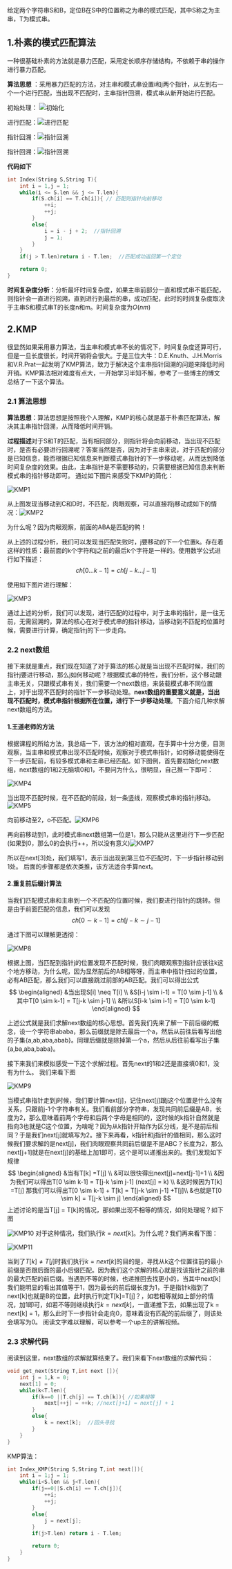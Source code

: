 给定两个字符串S和B，定位B在S中的位置称之为串的模式匹配，其中S称之为主串，T为模式串。
## 1.朴素的模式匹配算法
一种很基础朴素的方法就是暴力匹配，采用定长顺序存储结构，不依赖于串的操作进行暴力匹配。

**算法思想** ：采用暴力匹配的方法，对主串和模式串设置i和j两个指针，从左到右一个一个进行匹配，当出现不匹配时，主串指针回溯，模式串从新开始进行匹配。


初始处理：  ![初始化](https://rachelnotebook.oss-cn-shenzhen.aliyuncs.com/docs/Foundation/imgs/%E6%95%B0%E6%8D%AE%E7%BB%93%E6%9E%84/%E7%AE%97%E6%B3%95/%E7%AE%97%E6%B3%95%E9%83%A8%E5%88%86/%E5%AD%97%E7%AC%A6%E4%B8%B2%E6%9C%B4%E7%B4%A01.png)


进行匹配：![进行匹配](https://rachelnotebook.oss-cn-shenzhen.aliyuncs.com/docs/Foundation/imgs/%E6%95%B0%E6%8D%AE%E7%BB%93%E6%9E%84/%E7%AE%97%E6%B3%95/%E7%AE%97%E6%B3%95%E9%83%A8%E5%88%86/%E5%AD%97%E7%AC%A6%E4%B8%B2%E6%9C%B4%E7%B4%A02.png)


指针回溯：![指针回溯](https://rachelnotebook.oss-cn-shenzhen.aliyuncs.com/docs/Foundation/imgs/%E6%95%B0%E6%8D%AE%E7%BB%93%E6%9E%84/%E7%AE%97%E6%B3%95/%E7%AE%97%E6%B3%95%E9%83%A8%E5%88%86/%E5%AD%97%E7%AC%A6%E4%B8%B2%E6%9C%B4%E7%B4%A03.png)


指针回溯：![指针回溯](https://rachelnotebook.oss-cn-shenzhen.aliyuncs.com/docs/Foundation/imgs/%E6%95%B0%E6%8D%AE%E7%BB%93%E6%9E%84/%E7%AE%97%E6%B3%95/%E7%AE%97%E6%B3%95%E9%83%A8%E5%88%86/%E5%AD%97%E7%AC%A6%E4%B8%B2%E6%9C%B4%E7%B4%A04.png)

**代码如下**
```C++
int Index(String S,String T){
	int i = 1,j = 1;
	while(i <= S.len && j <= T.len){
		if(S.ch[i] == T.ch[i]){ // 匹配则指针向前移动
			++i;
			++j;
		}
		else{
			i = i - j + 2;  //指针回溯
			j = 1;
		}
	}
	if(j > T.len)return i - T.len;  //匹配成功返回第一个定位

	return 0;
}
```

**时间复杂度分析**：分析最坏时间复杂度，如果主串前部分一直和模式串不能匹配，则指针会一直进行回溯，直到进行到最后的串，成功匹配，此时的时间复杂度取决于主串S和模式串T的长度n和m。时间复杂度为$O(nm)$

## 2.KMP
很显然如果采用暴力算法，当主串和模式串不长的情况下，时间复杂度还算可行，但是一旦长度很长，时间开销将会很大。于是三位大牛：D.E.Knuth、J.H.Morris和V.R.Prat一起发明了KMP算法，致力于解决这个主串指针回溯的问题来降低时间开销。KMP算法相对难度有点大，一开始学习半知不解，参考了一些博主的博文总结了一下这个算法。

### 2.1 算法思想
**算法思想**：算法思想是按照我个人理解，KMP的核心就是基于朴素匹配算法，解决其主串指针回溯，从而降低时间开销。

**过程描述**对于S和T的匹配，当有相同部分，则指针将会向前移动，当出现不匹配时，是否有必要进行回溯呢？答案当然是否，因为对于主串来说，对于匹配的部分是已知信息，能否根据已知信息来判断模式串指针的下一步移动呢，从而达到降低时间复杂度的效果。由此，主串指针是不需要移动的，只需要根据已知信息来判断模式串的指针移动即可。
通过如下图片来感受下KMP的简化：

![KMP1](https://rachelnotebook.oss-cn-shenzhen.aliyuncs.com/docs/Foundation/imgs/%E6%95%B0%E6%8D%AE%E7%BB%93%E6%9E%84/%E7%AE%97%E6%B3%95/%E7%AE%97%E6%B3%95%E9%83%A8%E5%88%86/KMP1.png)

从上图发现当移动到C和D时，不匹配，肉眼观察，可以直接将j移动成如下的情况：![KMP2](https://rachelnotebook.oss-cn-shenzhen.aliyuncs.com/docs/Foundation/imgs/%E6%95%B0%E6%8D%AE%E7%BB%93%E6%9E%84/%E7%AE%97%E6%B3%95/%E7%AE%97%E6%B3%95%E9%83%A8%E5%88%86/KMP2.png)

为什么呢？因为肉眼观察，前面的ABA是匹配的鸭！

从上述的过程分析，我们可以发现当匹配失败时，j要移动的下一个位置k。存在着这样的性质：最前面的k个字符和j之前的最后k个字符是一样的。使用数学公式进行如下描述：
$$
	ch[0...k-1] = ch[j-k...j-1] 
$$


使用如下图片进行理解：

![KMP3](https://rachelnotebook.oss-cn-shenzhen.aliyuncs.com/docs/Foundation/imgs/%E6%95%B0%E6%8D%AE%E7%BB%93%E6%9E%84/%E7%AE%97%E6%B3%95/%E7%AE%97%E6%B3%95%E9%83%A8%E5%88%86/KMP3.png)

通过上述的分析，我们可以发现，进行匹配的过程中，对于主串的指针，是一往无前，无需回溯的，算法的核心在对于模式串的指针移动，当移动到不匹配的位置时候，需要进行计算，确定指针j的下一步走向。

### 2.2 next数组
接下来就是重点，我们现在知道了对于算法的核心就是当出现不匹配时候，我们的指针j要进行移动，那么j如何移动呢？根据模式串的特性，我们分析，这个移动跟主串无关，只跟模式串有关，我们需要一个next数组，来装载模式串不同位置上，对于出现不匹配时的指针下一步移动处理。**next数组的重要意义就是，当出现不匹配时，模式串指针根据所在位置，进行下一步移动处理**。下面介绍几种求解next数组的方法。

#### 1.王道老师的方法
根据课程的所给方法，我总结一下，该方法的相对直观，在手算中十分方便，目测观察，当主串和模式串出现不匹配时候，观察对于模式串指针，如何移动能使得在下一步匹配前，有较多模式串和主串已经匹配。如下图例，首先要初始化next数组，next数组的1和2无脑填0和1，不要问为什么，很明显，自己推一下即可：

![KMP4](https://rachelnotebook.oss-cn-shenzhen.aliyuncs.com/docs/Foundation/imgs/%E6%95%B0%E6%8D%AE%E7%BB%93%E6%9E%84/%E7%AE%97%E6%B3%95/%E7%AE%97%E6%B3%95%E9%83%A8%E5%88%86/KMP4.png)

当出现不匹配时候，在不匹配的前段，划一条竖线，观察模式串的指针j移动。![KMP5](https://rachelnotebook.oss-cn-shenzhen.aliyuncs.com/docs/Foundation/imgs/%E6%95%B0%E6%8D%AE%E7%BB%93%E6%9E%84/%E7%AE%97%E6%B3%95/%E7%AE%97%E6%B3%95%E9%83%A8%E5%88%86/KMP5.png)

向前移动至2，o不匹配。![KMP6](https://rachelnotebook.oss-cn-shenzhen.aliyuncs.com/docs/Foundation/imgs/%E6%95%B0%E6%8D%AE%E7%BB%93%E6%9E%84/%E7%AE%97%E6%B3%95/%E7%AE%97%E6%B3%95%E9%83%A8%E5%88%86/KMP6.png)

再向前移动到1，此时模式串next数组第一位是1，那么只能从这里进行下一步匹配(如果到0，那么0的会执行++，所以没有意义)![KMP7](https://rachelnotebook.oss-cn-shenzhen.aliyuncs.com/docs/Foundation/imgs/%E6%95%B0%E6%8D%AE%E7%BB%93%E6%9E%84/%E7%AE%97%E6%B3%95/%E7%AE%97%E6%B3%95%E9%83%A8%E5%88%86/KMP7.png)

所以在next[3]处，我们填写1，表示当出现到第三位不匹配时，下一步指针移动到1处。
后面的步骤都是依次类推，该方法适合手算next。

#### 2.重复前后缀计算法
当我们匹配模式串和主串到一个不匹配的位置时候，我们要进行指针j的跳转。但是由于前面匹配的信息，我们可以发现$$
	ch[0 \sim k-1] = ch[j-k \sim j-1] 
$$

通过下图可以理解更透彻：

![KMP8](https://rachelnotebook.oss-cn-shenzhen.aliyuncs.com/docs/Foundation/imgs/%E6%95%B0%E6%8D%AE%E7%BB%93%E6%9E%84/%E7%AE%97%E6%B3%95/%E7%AE%97%E6%B3%95%E9%83%A8%E5%88%86/KMP8.png)

根据上图，当匹配到指针j的位置发现不匹配时候，我们肉眼观察到指针应该往k这个地方移动，为什么呢，因为显然前后的AB相等呀，而主串中指针扫过的位置，必有AB匹配，那么我们可以直接跳过前部的AB匹配。我们可以得出公式
$$
\begin{aligned}
	&当出现S[i] \neq T[i] \\
	&S[i-j \sim i-1] = T[0 \sim j-1] \\
	&其中T[0 \sim k-1] =  T[j-k \sim j-1] \\
	&所以S[i-k \sim i-1] = T[0 \sim k-1]
\end{aligned}
$$

上述公式就是我们求解next数组的核心思想。首先我们先来了解一下前后缀的概念，设一个字符串ababa，那么前缀就是除去最后一个a，然后从前往后看写出他的子集{a,ab,aba,abab}。同理后缀就是除掉第一个a，然后从后往前看写出子集{a,ba,aba,baba}。

接下来我们来模拟感受一下这个求解过程。首先next的1和2还是直接填0和1，没有为什么。
我们来看下图

![KMP9](https://rachelnotebook.oss-cn-shenzhen.aliyuncs.com/docs/Foundation/imgs/%E6%95%B0%E6%8D%AE%E7%BB%93%E6%9E%84/%E7%AE%97%E6%B3%95/%E7%AE%97%E6%B3%95%E9%83%A8%E5%88%86/KMP9.png)

当模式串指针走到j时候，我们要计算next[j]，记住next[j]跟j这个位置是什么没有关系，只跟前j-1个字符串有关。我们看前部分字符串，发现共同前后缀是AB，长度为2，那么意味着前两个字母和后两个字母是相同的，这时候的k指针自然就是指向3也就是C这个位置，为啥呢？因为从k指针开始作为区分线，是不是前后相同？于是我们next[j]就填写为2。接下来再看，k指针和j指针的值相同，那么这时候我们要求解的是next[j]，我们肉眼观察共同前后缀是不是ABC？长度为2，那么next[j+1]就是在next[j]的基础上加1即可，这个是可以递推出来的。我们发现如下规律
$$
\begin{aligned}
&当有T[k] =T[j] \\
&可以很快得出next[j]=next[j-1]+1 \\
&因为我们可以得出T[0 \sim k-1] = T[j-k \sim j-1]  (next[j] = k) \\
&这时候因为T[k] =T[j] 那我们可以得出T[0 \sim k-1] + T[k] = T[j-k \sim j-1] +T[j]\\
&也就是T[0 \sim k] = T[j-k \sim j]
\end{aligned}
$$
上述讨论的是当T[j] = T[k]的情况，那如果出现不相等的情况，如何处理呢？如下图

![KMP10](https://rachelnotebook.oss-cn-shenzhen.aliyuncs.com/docs/Foundation/imgs/%E6%95%B0%E6%8D%AE%E7%BB%93%E6%9E%84/%E7%AE%97%E6%B3%95/%E7%AE%97%E6%B3%95%E9%83%A8%E5%88%86/KMP10.png)
对于这种情况，我们执行$k=next[k]$。为什么呢？我们再来看下图：

![KMP11](https://rachelnotebook.oss-cn-shenzhen.aliyuncs.com/docs/Foundation/imgs/%E6%95%B0%E6%8D%AE%E7%BB%93%E6%9E%84/%E7%AE%97%E6%B3%95/%E7%AE%97%E6%B3%95%E9%83%A8%E5%88%86/KMP11.png)

当到了$T[k]\neq T[j]$时我们执行$k=next[k]$的目的是，寻找从k这个位置往前的最小前缀是否跟后面的最小后缀匹配。因为我们这个求解的核心就是找该指针之前的串的最大匹配的前后缀。当遇到不等的时候，也递推回去找更小的，当其中next[k]我们能明显的看出其值等于1，因为最长的前后缀长度为1，于是指针k指到了next[k]也就是B的位置，此时执行判定T[k]=T[j]？，如若相等就如上部分的情况，加1即可，如若不等则继续执行$k=next[k]$，一直递推下去，如果出现了k = next[k] = 1，那么此时下一步指针会走向0，意味着没有匹配的前后缀了，则该处会填写为0。
阅读文字难以理解，可以参考一个up主的讲解视频。

### 2.3 求解代码
阅读到这里，next数组的求解就算结束了。我们来看下next数组的求解代码：
```C++
void get_next(String T,int next []){
	int j = 1,k = 0;
	next[1] = 0;
	while(k<T.len){
		if(k==0 ||T.ch[j] == T.ch[k]){ //如果相等
			next[++j] = ++k; //next[j+1] = next[j] + 1
		}
		else{
			k = next[k];  //回头寻找
		}
	}
}
```

KMP算法：
```C++
int Index_KMP(String S,String T,int next[]){
	int i = 1;j = 1;
	while(i<S.len && j<T.len){
		if(j==0||S.ch[i] == T.ch[j]){
			++i;
			++j;
		}
		else{
			j = next[j];
		}
		if(j>T.len) return i - T.len;

		return 0;
	}
}
```